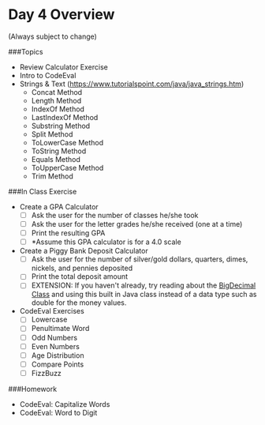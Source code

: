 # Day 4 Overview

(Always subject to change)

###Topics

- Review Calculator Exercise
- Intro to CodeEval
- Strings & Text (https://www.tutorialspoint.com/java/java_strings.htm)
  - Concat Method
  - Length Method
  - IndexOf Method
  - LastIndexOf Method
  - Substring Method
  - Split Method
  - ToLowerCase Method
  - ToString Method
  - Equals Method
  - ToUpperCase Method
  - Trim Method

###In Class Exercise
- Create a GPA Calculator
  - [ ] Ask the user for the number of classes he/she took
  - [ ] Ask the user for the letter grades he/she received (one at a time)
  - [ ] Print the resulting GPA
  - [ ] *Assume this GPA calculator is for a 4.0 scale
- Create a Piggy Bank Deposit Calculator
  - [ ] Ask the user for the number of silver/gold dollars, quarters, dimes, nickels, and pennies deposited
  - [ ] Print the total deposit amount
  - [ ] EXTENSION: If you haven't already, try reading about the [BigDecimal Class](https://www.tutorialspoint.com/java/math/java_math_bigdecimal.htm) and using this built in Java class instead of a data type such as double for the money values.
- CodeEval Exercises
  - [ ] Lowercase
  - [ ] Penultimate Word
  - [ ] Odd Numbers
  - [ ] Even Numbers
  - [ ] Age Distribution
  - [ ] Compare Points
  - [ ] FizzBuzz

###Homework
- CodeEval: Capitalize Words
- CodeEval: Word to Digit
